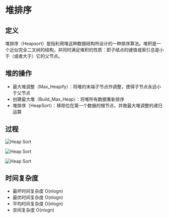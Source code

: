 # 堆排序 <Heap Sort>

## 定义

堆排序（Heapsort）是指利用堆这种数据结构所设计的一种排序算法。堆积是一个近似完全二叉树的结构，并同时满足堆积的性质：即子结点的键值或索引总是小于（或者大于）它的父节点。

## 堆的操作

* 最大堆调整（Max_Heapify）：将堆的末端子节点作调整，使得子节点永远小于父节点
* 创建最大堆（Build_Max_Heap）：将堆所有数据重新排序
* 堆排序（HeapSort）：移除位在第一个数据的根节点，并做最大堆调整的递归运算

## 过程

![Heap Sort](https://upload.wikimedia.org/wikipedia/commons/1/1b/Sorting_heapsort_anim.gif)

![Heap Sort](https://github.com/hustcc/JS-Sorting-Algorithm/raw/master/res/heapSort.gif)

![Heap Sort](http://bubkoo.qiniudn.com/building-a-heap.png)

## 时间复杂度

* 最坏时间复杂度 O(nlogn)
* 最优时间复杂度 O(nlogn)
* 平均时间复杂度 O(nlogn)
* 空间复杂度 O(nlogn)
